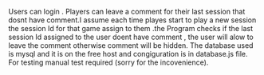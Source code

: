 Users can login .
Players can leave a comment for their last session that dosnt have comment.I assume each time playes start to play a new session the session Id for that game assign to them .the Program checks if the last session Id assigned to the user doent have comment , the user will alow to leave the comment otherwise comment will be hidden.
The database used is mysql and it is on the free host and congiguration is in database.js file.
For testing manual test required (sorry for the incovenience).
